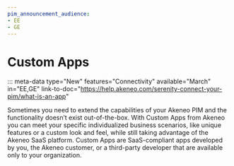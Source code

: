 ```yaml
---
pim_announcement_audience:
- EE
- GE
---
```


# Custom Apps
::: meta-data type="New" features="Connectivity" available="March" in="EE,GE" link-to-doc="https://help.akeneo.com/serenity-connect-your-pim/what-is-an-app"

Sometimes you need to extend the capabilities of your Akeneo PIM and the functionality doesn’t exist out-of-the-box. With Custom Apps from Akeneo you can meet your specific individualized business scenarios, like unique features or a custom look and feel, while still taking advantage of the Akeneo SaaS platform. Custom Apps are SaaS-compliant apps developed by you, the Akeneo customer, or a third-party developer that are available only to your organization.


